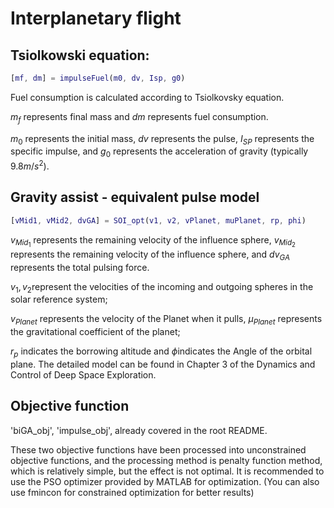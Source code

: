 # Interplanetary flight

## Tsiolkowski equation:

```matlab
[mf, dm] = impulseFuel(m0, dv, Isp, g0)
```

Fuel consumption is calculated according to Tsiolkovsky equation.

$m_f$ represents final mass and $dm$ represents fuel consumption.

$m_0$ represents the initial mass, $dv$ represents the pulse, $I_{SP}$ represents the specific impulse, and $g_0$ represents the acceleration of gravity (typically $9.8m/s^2$).

## Gravity assist - equivalent pulse model

```matlab
[vMid1, vMid2, dvGA] = SOI_opt(v1, v2, vPlanet, muPlanet, rp, phi)
```

$v_{Mid_1}$ represents the remaining velocity of the influence sphere, $v_{Mid_2}$ represents the remaining velocity of the influence sphere, and $dv_{GA}$ represents the total pulsing force.

$v_1,v_2$represent the velocities of the incoming and outgoing spheres in the solar reference system;

$v_{Planet}$ represents the velocity of the Planet when it pulls, $\mu_{Planet}$ represents the gravitational coefficient of the planet;

$r_p$ indicates the borrowing altitude and $\phi$indicates the Angle of the orbital plane. The detailed model can be found in Chapter 3 of the Dynamics and Control of Deep Space Exploration.

## Objective function

'biGA_obj', 'impulse_obj', already covered in the root README.

These two objective functions have been processed into unconstrained objective functions, and the processing method is penalty function method, which is relatively simple, but the effect is not optimal. It is recommended to use the PSO optimizer provided by MATLAB for optimization. (You can also use fmincon for constrained optimization for better results)